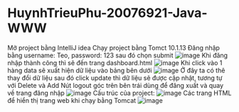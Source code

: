 # HuynhTrieuPhu-20076921-Java-WWW
Mở project bằng IntelliJ idea
Chạy project bằng Tomct 10.1.13
Đăng nhập bằng username: Teo, password: 123 sau đó chọn submit
![image](https://github.com/Genzi135/HuynhTrieuPhu-20076921-Java-WWW/assets/104980263/e67b4ecd-d6bf-4818-9bd7-a6364fa604fd)
Khi đăng nhập thành công thì sẽ đến trang dashboard.html
![image](https://github.com/Genzi135/HuynhTrieuPhu-20076921-Java-WWW/assets/104980263/5a22d4b9-29a4-4500-8923-cdb7a65b0078)
Khi click vào 1 hàng data sẽ xuất hiện dữ liệu vào bảng bên dưới
![image](https://github.com/Genzi135/HuynhTrieuPhu-20076921-Java-WWW/assets/104980263/1fb1f7fa-c547-4905-9832-8af83768351c)
Ở đây ta có thê thay đổi dữ liệu sau đó click update thì dữ liệu sẽ được cập nhật, tương tự với Delete và Add
Nút logout góc trên bên trái dùng để đăng xuất và quay về trang đăng nhập
![image](https://github.com/Genzi135/HuynhTrieuPhu-20076921-Java-WWW/assets/104980263/4630bcfe-f862-4f54-85c2-935b8c5d0c6c)
Cấu trúc của project:
![image](https://github.com/Genzi135/HuynhTrieuPhu-20076921-Java-WWW/assets/104980263/76ec4d01-0f15-4cc3-8589-2243b69f0b5b)
Các trang HTML để hiển thị trang web khi chạy bằng Tomcat
![image](https://github.com/Genzi135/HuynhTrieuPhu-20076921-Java-WWW/assets/104980263/2499f827-4992-42ee-9b43-45957fac742f)
